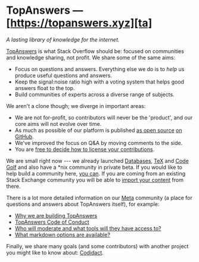 # TopAnswers — [https://topanswers.xyz][ta]

*A lasting library of knowledge for the internet.*

[TopAnswers][ta] is what Stack Overflow should be: focused on communities and knowledge sharing, not profit. We share some of the same aims:

-   Focus on questions and answers. Everything else we do is to *help* us produce useful questions and answers.
-   Keep the signal:noise ratio high with a voting system that helps good answers float to the top.
-   Build communities of experts across a diverse range of subjects.

We aren't a clone though; we diverge in important areas:

-   We are not for-profit, so contributors will never be the 'product', and our core aims will not evolve over time.
-   As much as possible of our platform is published [as open source](https://topanswers.xyz/meta?q=28) [on GitHub](https://topanswers.xyz/meta?q=221#a580).
-   We've improved the focus on Q&A by moving comments to the side.
-   You are [free to decide how to license your contributions](https://topanswers.xyz/meta?q=18#a8).

We are small right now --- we already launched [Databases](https://topanswers.xyz/databases), [TeX](https://topanswers.xyz/tex) and [Code Golf](https://topanswers.xyz/codegolf) and also have a \*nix community in private beta.
If you would like to help build a community here, [you can](https://topanswers.xyz/meta?q=211). If you are coming from an existing Stack Exchange community you will be able to [import your content](https://topanswers.xyz/meta?q=236#a176) from there.

There is a lot more detailed information on our [Meta](https://topanswers.xyz/meta) community (a place for questions and answers about TopAnswers itself), for example:

-   [Why we are building TopAnswers](https://topanswers.xyz/meta?q=1)
-   [TopAnswers Code of Conduct](https://topanswers.xyz/meta?q=8)
-   [Who will moderate and what tools will they have access to?](https://topanswers.xyz/meta?q=182)
-   [What markdown options are available?](https://topanswers.xyz/meta?q=72)

Finally, we share many goals (and some contributors) with another project you might like to know about: [Codidact](https://codidact.org/).

[ta]: https://topanswers.xyz
